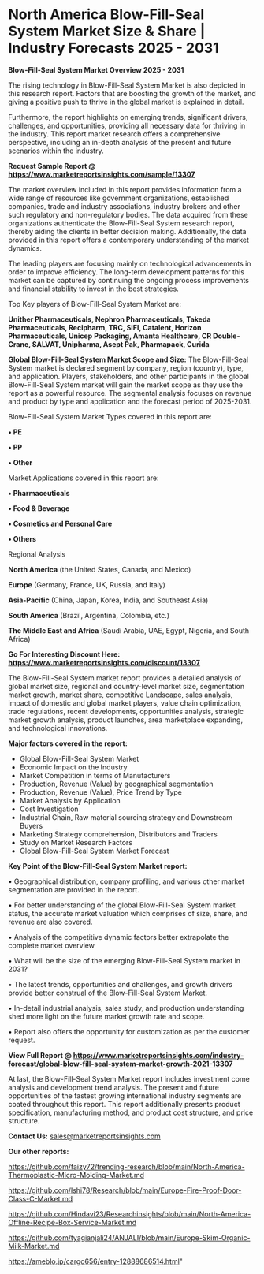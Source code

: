 # North America Blow-Fill-Seal System Market Size & Share | Industry Forecasts 2025 - 2031

<Strong> Blow-Fill-Seal System Market Overview 2025 - 2031</strong>

The rising technology in Blow-Fill-Seal System Market is also depicted in this research report. Factors that are boosting the growth of the market, and giving a positive push to thrive in the global market is explained in detail.

Furthermore, the report highlights on emerging trends, significant drivers, challenges, and opportunities, providing all necessary data for thriving in the industry. This report market research offers a comprehensive perspective, including an in-depth analysis of the present and future scenarios within the industry.

<strong>Request Sample Report @ <a href=https://www.marketreportsinsights.com/sample/13307>https://www.marketreportsinsights.com/sample/13307</a></strong>

The market overview included in this report provides information from a wide range of resources like government organizations, established companies, trade and industry associations, industry brokers and other such regulatory and non-regulatory bodies. The data acquired from these organizations authenticate the Blow-Fill-Seal System research report, thereby aiding the clients in better decision making. Additionally, the data provided in this report offers a contemporary understanding of the market dynamics.

The leading players are focusing mainly on technological advancements in order to improve efficiency. The long-term development patterns for this market can be captured by continuing the ongoing process improvements and financial stability to invest in the best strategies.

Top Key players of Blow-Fill-Seal System Market are:

<strong>Unither Pharmaceuticals, Nephron Pharmaceuticals, Takeda Pharmaceuticals, Recipharm, TRC, SIFI, Catalent, Horizon Pharmaceuticals, Unicep Packaging, Amanta Healthcare, CR Double-Crane, SALVAT, Unipharma, Asept Pak, Pharmapack, Curida</strong>

<strong><b>Global Blow-Fill-Seal System Market Scope and Size:</b></strong>
The Blow-Fill-Seal System market is declared segment by company, region (country), type, and application. Players, stakeholders, and other participants in the global Blow-Fill-Seal System market will gain the market scope as they use the report as a powerful resource. The segmental analysis focuses on revenue and product by type and application and the forecast period of 2025-2031.

Blow-Fill-Seal System Market Types covered in this report are:

<strong>• PE

• PP

• Other</strong>

Market Applications covered in this report are:

<strong>• Pharmaceuticals

• Food & Beverage

• Cosmetics and Personal Care

• Others</strong> 

Regional Analysis

<strong>North America</strong> (the United States, Canada, and Mexico)

<strong>Europe</strong> (Germany, France, UK, Russia, and Italy)

<strong>Asia-Pacific</strong> (China, Japan, Korea, India, and Southeast Asia)

<strong>South America</strong> (Brazil, Argentina, Colombia, etc.)

<strong>The Middle East and Africa</strong> (Saudi Arabia, UAE, Egypt, Nigeria, and South Africa)

<strong>Go For Interesting Discount Here: <a href=https://www.marketreportsinsights.com/discount/13307>https://www.marketreportsinsights.com/discount/13307</a></strong>

The Blow-Fill-Seal System market report provides a detailed analysis of global market size, regional and country-level market size, segmentation market growth, market share, competitive Landscape, sales analysis, impact of domestic and global market players, value chain optimization, trade regulations, recent developments, opportunities analysis, strategic market growth analysis, product launches, area marketplace expanding, and technological innovations.

<strong><b>Major factors covered in the report:</b></strong>
<ul>
  <li>Global Blow-Fill-Seal System Market </li>
  <li>Economic Impact on the Industry</li>
  <li>Market Competition in terms of Manufacturers</li>
  <li>Production, Revenue (Value) by geographical segmentation</li>
  <li>Production, Revenue (Value), Price Trend by Type</li>
  <li>Market Analysis by Application</li>
  <li>Cost Investigation</li>
  <li>Industrial Chain, Raw material sourcing strategy and Downstream Buyers</li>
  <li>Marketing Strategy comprehension, Distributors and Traders</li>
  <li>Study on Market Research Factors</li>
  <li>Global Blow-Fill-Seal System Market Forecast</li>
</ul>

<strong><b>Key Point of the Blow-Fill-Seal System Market report:</b></strong>

• Geographical distribution, company profiling, and various other market segmentation are provided in the report.

• For better understanding of the global Blow-Fill-Seal System market status, the accurate market valuation which comprises of size, share, and revenue are also covered.

• Analysis of the competitive dynamic factors better extrapolate the complete market overview

• What will be the size of the emerging Blow-Fill-Seal System market in 2031?

• The latest trends, opportunities and challenges, and growth drivers provide better construal of the Blow-Fill-Seal System Market.

• In-detail industrial analysis, sales study, and production understanding shed more light on the future market growth rate and scope.

• Report also offers the opportunity for customization as per the customer request.

<strong><b>View Full Report @ <a href=https://www.marketreportsinsights.com/industry-forecast/global-blow-fill-seal-system-market-growth-2021-13307>https://www.marketreportsinsights.com/industry-forecast/global-blow-fill-seal-system-market-growth-2021-13307</a></b></strong>


At last, the Blow-Fill-Seal System Market report includes investment come analysis and development trend analysis. The present and future opportunities of the fastest growing international industry segments are coated throughout this report. This report additionally presents product specification, manufacturing method, and product cost structure, and price structure.

<strong>Contact Us:</strong>
sales@marketreportsinsights.com

<strong>Our other reports:</strong>

<a href=https://github.com/faizy72/trending-research/blob/main/North-America-Thermoplastic-Micro-Molding-Market.md>https://github.com/faizy72/trending-research/blob/main/North-America-Thermoplastic-Micro-Molding-Market.md</a>

<a href=https://github.com/Ishi78/Research/blob/main/Europe-Fire-Proof-Door-Class-C-Market.md>https://github.com/Ishi78/Research/blob/main/Europe-Fire-Proof-Door-Class-C-Market.md</a>

<a href=https://github.com/Hindavi23/Researchinsights/blob/main/North-America-Offline-Recipe-Box-Service-Market.md>https://github.com/Hindavi23/Researchinsights/blob/main/North-America-Offline-Recipe-Box-Service-Market.md</a>

<a href=https://github.com/tyagianjali24/ANJALI/blob/main/Europe-Skim-Organic-Milk-Market.md>https://github.com/tyagianjali24/ANJALI/blob/main/Europe-Skim-Organic-Milk-Market.md</a>

<a href=https://ameblo.jp/cargo656/entry-12888686514.html>https://ameblo.jp/cargo656/entry-12888686514.html</a>"
